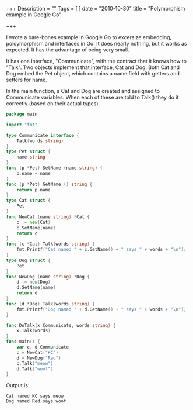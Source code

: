 +++
Description = ""
Tags = [
]
date = "2010-10-30"
title = "Polymorphism example in Google Go"

+++

I wrote a bare-bones example in Google Go to excersize embedding, poloymorphism and interfaces in Go. It does nearly nothing, but it works as expected. It has the advantage of being very small.<!--more-->

It has one interface, "Communicate", with the contract that it knows how to "Talk". Two objects implement that interface, Cat and Dog. Both Cat and Dog embed the Pet object, which contains a name field with getters and setters for name.

In the main function, a Cat and Dog are created and assigned to Communicate variables. When each of these are told to Talk() they do it correctly (based on their actual types).

```go
package main

import "fmt"

type Communicate interface {
	Talk(words string)
}
type Pet struct {
	name string
}
func (p *Pet) SetName (name string) {
	p.name = name
}
func (p *Pet) GetName () string {
	return p.name
}
type Cat struct {
	Pet
}
func NewCat (name string) *Cat {
	c := new(Cat)
	c.SetName(name)
	return c
}
func (c *Cat) Talk(words string) {
	fmt.Printf("Cat named " + c.GetName() + " says " + words + "\n");
}
type Dog struct {
	Pet
}
func NewDog (name string) *Dog {
	d := new(Dog)
	d.SetName(name)
	return d
}
func (d *Dog) Talk(words string) {
	fmt.Printf("Dog named " + d.GetName() + " says " + words + "\n");
}

func DoTalk(x Communicate, words string) {
	x.Talk(words)
}
func main() {
	var c, d Communicate
	c = NewCat("KC")
	d = NewDog("Red")
	c.Talk("meow")
	d.Talk("woof")
}
```
Output is:
```text
Cat named KC says meow
Dog named Red says woof
```